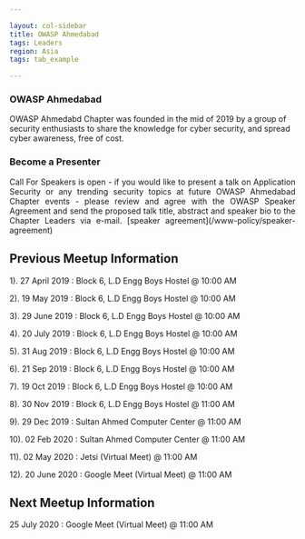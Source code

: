 ```yaml
---

layout: col-sidebar
title: OWASP Ahmedabad
tags: Leaders
region: Asia
tags: tab_example

---
```

### OWASP Ahmedabad
OWASP Ahmedabd Chapter was founded in the mid of 2019 by a group of security enthusiasts to share the knowledge for cyber security, and spread cyber awareness, free of cost. 

### Become a Presenter
<p style='text-align: justify;'> Call For Speakers is open - if you would like to present a talk on Application Security or any trending security topics at future OWASP Ahmedabad Chapter events - please review and agree with the OWASP Speaker Agreement and send the proposed talk title, abstract and speaker bio to the Chapter Leaders via e-mail. [speaker agreement](/www-policy/speaker-agreement) </p>

## Previous Meetup Information

1). 27 April 2019 : Block 6, L.D Engg Boys Hostel @ 10:00 AM

2). 19 May 2019 : Block 6, L.D Engg Boys Hostel @ 10:00 AM

3). 29 June 2019 : Block 6, L.D Engg Boys Hostel @ 10:00 AM

4). 20 July 2019 : Block 6, L.D Engg Boys Hostel @ 10:00 AM

5). 31 Aug 2019 : Block 6, L.D Engg Boys Hostel @ 10:00 AM

6). 21 Sep 2019 : Block 6, L.D Engg Boys Hostel @ 10:00 AM

7). 19 Oct 2019 : Block 6, L.D Engg Boys Hostel @ 10:00 AM

8). 30 Nov 2019 : Block 6, L.D Engg Boys Hostel @ 11:00 AM

9). 29 Dec 2019 : Sultan Ahmed Computer Center @ 11:00 AM

10). 02 Feb 2020 : Sultan Ahmed Computer Center @ 11:00 AM

11). 02 May 2020 : Jetsi (Virtual Meet) @ 11:00 AM

12). 20 June 2020 : Google Meet (Virtual Meet) @ 11:00 AM 

## Next Meetup Information

25 July 2020 : Google Meet (Virtual Meet) @ 11:00 AM
